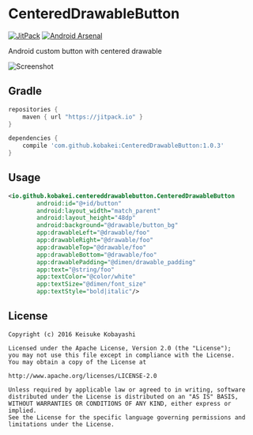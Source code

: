 CenteredDrawableButton
=======================

[![JitPack](https://jitpack.io/v/kobakei/CenteredDrawableButton.svg)](https://jitpack.io/#kobakei/CenteredDrawableButton)
[![Android Arsenal](https://img.shields.io/badge/Android%20Arsenal-CenteredDrawableButton-green.svg?style=true)](https://android-arsenal.com/details/1/3222)

Android custom button with centered drawable

![Screenshot](https://raw.githubusercontent.com/kobakei/CenteredDrawableButton/master/photos/screenshot.png)

## Gradle

```groovy
repositories {
    maven { url "https://jitpack.io" }
}

dependencies {
    compile 'com.github.kobakei:CenteredDrawableButton:1.0.3'
}
```

## Usage

```xml
<io.github.kobakei.centereddrawablebutton.CenteredDrawableButton
        android:id="@+id/button"
        android:layout_width="match_parent"
        android:layout_height="48dp"
        android:background="@drawable/button_bg"
        app:drawableLeft="@drawable/foo"
        app:drawableRight="@drawable/foo"
        app:drawableTop="@drawable/foo"
        app:drawableBottom="@drawable/foo"
        app:drawablePadding="@dimen/drawable_padding"
        app:text="@string/foo"
        app:textColor="@color/white"
        app:textSize="@dimen/font_size"
        app:textStyle="bold|italic"/>
```

## License

```
Copyright (c) 2016 Keisuke Kobayashi

Licensed under the Apache License, Version 2.0 (the "License");
you may not use this file except in compliance with the License.
You may obtain a copy of the License at

http://www.apache.org/licenses/LICENSE-2.0

Unless required by applicable law or agreed to in writing, software
distributed under the License is distributed on an "AS IS" BASIS,
WITHOUT WARRANTIES OR CONDITIONS OF ANY KIND, either express or implied.
See the License for the specific language governing permissions and
limitations under the License.
```
